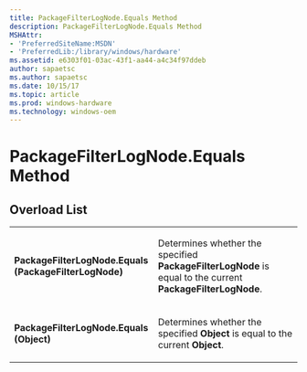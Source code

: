 ```yaml
---
title: PackageFilterLogNode.Equals Method
description: PackageFilterLogNode.Equals Method
MSHAttr:
- 'PreferredSiteName:MSDN'
- 'PreferredLib:/library/windows/hardware'
ms.assetid: e6303f01-03ac-43f1-aa44-a4c34f97ddeb
author: sapaetsc
ms.author: sapaetsc
ms.date: 10/15/17
ms.topic: article
ms.prod: windows-hardware
ms.technology: windows-oem
---
```


# PackageFilterLogNode.Equals Method


## <span id="Overload_List"></span><span id="overload_list"></span><span id="OVERLOAD_LIST"></span>Overload List


<table>
<colgroup>
<col width="50%" />
<col width="50%" />
</colgroup>
<tbody>
<tr class="odd">
<td><p><strong>PackageFilterLogNode.Equals (PackageFilterLogNode)</strong></p></td>
<td><p>Determines whether the specified <strong>PackageFilterLogNode</strong> is equal to the current <strong>PackageFilterLogNode</strong>.</p></td>
</tr>
<tr class="even">
<td><p><strong>PackageFilterLogNode.Equals (Object)</strong></p></td>
<td><p>Determines whether the specified <strong>Object</strong> is equal to the current <strong>Object</strong>.</p></td>
</tr>
</tbody>
</table>

 

 

 






